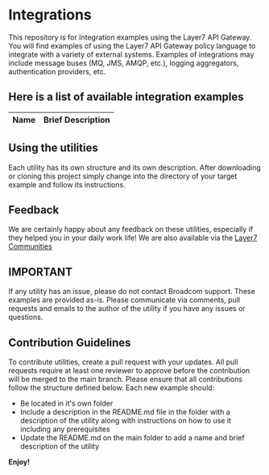 # Integrations
This repository is for Integration examples using the Layer7 API Gateway. You will find examples of using the Layer7 API Gateway policy language to integrate with a variety of external systems. Examples of integrations may include message buses (MQ, JMS, AMQP, etc.), logging aggregators, authentication providers, etc.

## Here is a list of available integration examples

|Name|Brief Description|
|-----|-----------------|


## Using the utilities

Each utility has its own structure and its own description. After downloading or cloning this project simply change into
 the directory of your target example and follow its instructions.

## Feedback
We are certainly happy about any feedback on these utilities, especially if they helped you in your daily work life! We 
are also available via the [Layer7 Communities](https://community.broadcom.com/enterprisesoftware/communities/communityhomeblogs?CommunityKey=0f580f5f-30a4-41de-a75c-e5f433325a18)

## IMPORTANT
If any utility has an issue, please do not contact Broadcom support. These examples are provided as-is. Please communicate via comments, pull requests and emails to the author of the utility if you have any issues or questions.

## Contribution Guidelines
To contribute utilities, create a pull request with your updates. All pull requests require at least one reviewer to approve before the contribution will be merged to the main branch. Please ensure that all contributions follow the structure defined below.
Each new example should:
- Be located in it's own folder
- Include a description in the README.md file in the folder with a description of the utility along with instructions on how to use it including any prerequisites
- Update the README.md on the main folder to add a name and brief description of the utility

**Enjoy!**
